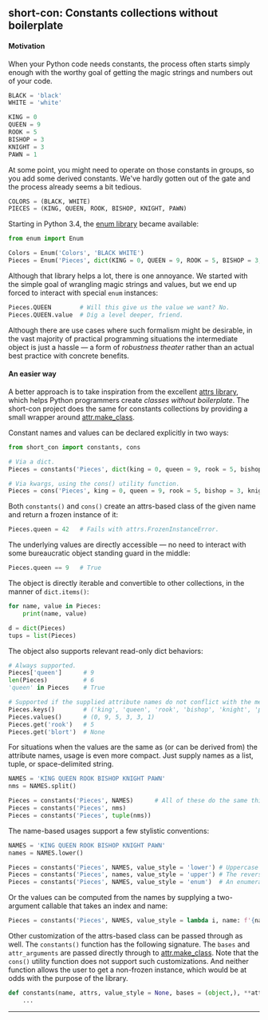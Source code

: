 ## short-con: Constants collections without boilerplate

#### Motivation

When your Python code needs constants, the process often starts simply enough
with the worthy goal of getting the magic strings and numbers out of your code.

```python
BLACK = 'black'
WHITE = 'white'

KING = 0
QUEEN = 9
ROOK = 5
BISHOP = 3
KNIGHT = 3
PAWN = 1
```

At some point, you might need to operate on those constants in groups, so you
add some derived constants. We've hardly gotten out of the gate and the process
already seems a bit tedious.

```python
COLORS = (BLACK, WHITE)
PIECES = (KING, QUEEN, ROOK, BISHOP, KNIGHT, PAWN)
```

Starting in Python 3.4, the [enum library][enum_url] became available:

```python
from enum import Enum

Colors = Enum('Colors', 'BLACK WHITE')
Pieces = Enum('Pieces', dict(KING = 0, QUEEN = 9, ROOK = 5, BISHOP = 3, KNIGHT = 3, PAWN = 1))
```

Although that library helps a lot, there is one annoyance. We started with the
simple goal of wrangling magic strings and values, but we end up forced to
interact with special `enum` instances:

```python
Pieces.QUEEN        # Will this give us the value we want? No.
Pieces.QUEEN.value  # Dig a level deeper, friend.
```

Although there are use cases where such formalism might be desirable, in
the vast majority of practical programming situations the intermediate object
is just a hassle — a form of *robustness theater* rather than an actual best
practice with concrete benefits.


#### An easier way

A better approach is to take inspiration from the excellent [attrs
library][attrs_url], which helps Python programmers create *classes without
boilerplate*. The short-con project does the same for constants collections by
providing a small wrapper around [attr.make_class][make_class_url].

Constant names and values can be declared explicitly in two ways:

```python
from short_con import constants, cons

# Via a dict.
Pieces = constants('Pieces', dict(king = 0, queen = 9, rook = 5, bishop = 3, knight = 3, pawn = 1))

# Via kwargs, using the cons() utility function.
Pieces = cons('Pieces', king = 0, queen = 9, rook = 5, bishop = 3, knight = 3, pawn = 1)
```

Both `constants()` and `cons()` create an attrs-based class of the given name
and return a frozen instance of it:

```python
Pieces.queen = 42   # Fails with attrs.FrozenInstanceError.
```

The underlying values are directly accessible — no need to interact with some
bureaucratic object standing guard in the middle:

```python
Pieces.queen == 9   # True
```

The object is directly iterable and convertible to other collections, in the
manner of `dict.items()`:

```python
for name, value in Pieces:
    print(name, value)

d = dict(Pieces)
tups = list(Pieces)
```

The object also supports relevant read-only dict behaviors:

```python
# Always supported.
Pieces['queen']      # 9
len(Pieces)          # 6
'queen' in Pieces    # True

# Supported if the supplied attribute names do not conflict with the method names:
Pieces.keys()        # ('king', 'queen', 'rook', 'bishop', 'knight', 'pawn')
Pieces.values()      # (0, 9, 5, 3, 3, 1)
Pieces.get('rook')   # 5
Pieces.get('blort')  # None
```

For situations when the values are the same as (or can be derived from) the
attribute names, usage is even more compact. Just supply names as a list,
tuple, or space-delimited string.

```python
NAMES = 'KING QUEEN ROOK BISHOP KNIGHT PAWN'
nms = NAMES.split()

Pieces = constants('Pieces', NAMES)      # All of these do the same thing.
Pieces = constants('Pieces', nms)
Pieces = constants('Pieces', tuple(nms))
```

The name-based usages support a few stylistic conventions:

```python
NAMES = 'KING QUEEN ROOK BISHOP KNIGHT PAWN'
names = NAMES.lower()

Pieces = constants('Pieces', NAMES, value_style = 'lower') # Uppercase names, lowercase values.
Pieces = constants('Pieces', names, value_style = 'upper') # The reverse.
Pieces = constants('Pieces', NAMES, value_style = 'enum')  # An enumeration from 1 through N.
```

Or the values can be computed from the names by supplying a two-argument
callable that takes an index and name:

```python
Pieces = constants('Pieces', NAMES, value_style = lambda i, name: f'{name.lower()}-{i + 1}')
```

Other customization of the attrs-based class can be passed through as well. The
`constants()` function has the following signature. The `bases` and
`attr_arguments` are passed directly through to
[attr.make_class][make_class_url]. Note that the `cons()` utility function does
not support such customizations. And neither function allows the user to get a
non-frozen instance, which would be at odds with the purpose of the library.

```python
def constants(name, attrs, value_style = None, bases = (object,), **attr_arguments):
    ...
```

----

[stackoverflow_url]: https://stackoverflow.com/questions/2682745
[enum_url]: https://docs.python.org/3/library/enum.html
[attrs_url]: https://www.attrs.org/en/stable/
[make_class_url]: https://www.attrs.org/en/stable/api.html#attr.make_class


